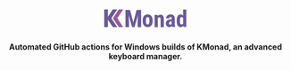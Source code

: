 <h1 align="center">
 <img alt="KMonad" title="KMonad" height="32" src="./logo.svg"/>
</h1>

<h4 align="center">Automated GitHub actions for Windows builds of KMonad, an advanced keyboard manager.</h4>
